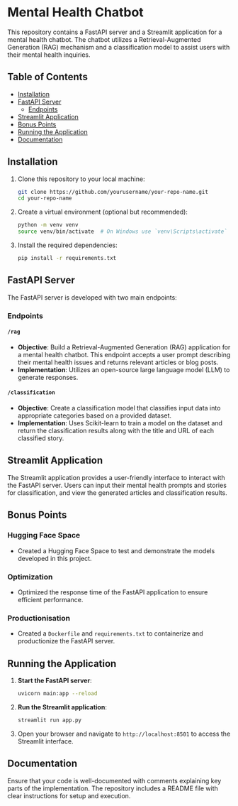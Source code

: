 # Mental Health Chatbot

This repository contains a FastAPI server and a Streamlit application for a mental health chatbot. The chatbot utilizes a Retrieval-Augmented Generation (RAG) mechanism and a classification model to assist users with their mental health inquiries.

## Table of Contents

- [Installation](#installation)
- [FastAPI Server](#fastapi-server)
  - [Endpoints](#endpoints)
- [Streamlit Application](#streamlit-application)
- [Bonus Points](#bonus-points)
- [Running the Application](#running-the-application)
- [Documentation](#documentation)

## Installation

1. Clone this repository to your local machine:
   ```bash
   git clone https://github.com/yourusername/your-repo-name.git
   cd your-repo-name
   ```

2. Create a virtual environment (optional but recommended):
   ```bash
   python -m venv venv
   source venv/bin/activate  # On Windows use `venv\Scripts\activate`
   ```

3. Install the required dependencies:
   ```bash
   pip install -r requirements.txt
   ```

## FastAPI Server

The FastAPI server is developed with two main endpoints:

### Endpoints

#### `/rag`

- **Objective**: Build a Retrieval-Augmented Generation (RAG) application for a mental health chatbot. This endpoint accepts a user prompt describing their mental health issues and returns relevant articles or blog posts.
- **Implementation**: Utilizes an open-source large language model (LLM) to generate responses.

#### `/classification`

- **Objective**: Create a classification model that classifies input data into appropriate categories based on a provided dataset.
- **Implementation**: Uses Scikit-learn to train a model on the dataset and return the classification results along with the title and URL of each classified story.

## Streamlit Application

The Streamlit application provides a user-friendly interface to interact with the FastAPI server. Users can input their mental health prompts and stories for classification, and view the generated articles and classification results.

## Bonus Points

### Hugging Face Space

- Created a Hugging Face Space to test and demonstrate the models developed in this project.

### Optimization

- Optimized the response time of the FastAPI application to ensure efficient performance.

### Productionisation

- Created a `Dockerfile` and `requirements.txt` to containerize and productionize the FastAPI server.

## Running the Application

1. **Start the FastAPI server**:
   ```bash
   uvicorn main:app --reload
   ```

2. **Run the Streamlit application**:
   ```bash
   streamlit run app.py
   ```

3. Open your browser and navigate to `http://localhost:8501` to access the Streamlit interface.

## Documentation

Ensure that your code is well-documented with comments explaining key parts of the implementation. The repository includes a README file with clear instructions for setup and execution.
